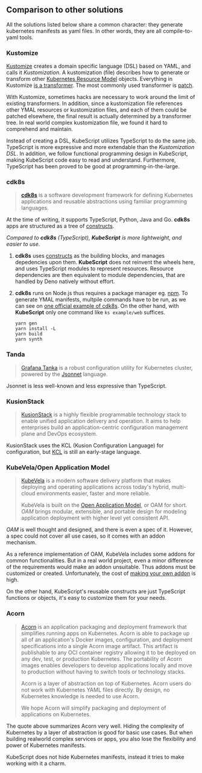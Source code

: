 ## Comparison to other solutions

All the solutions listed below share a common character: they generate
kubernetes manifests as yaml files. In other words, they are all compile-to-yaml
tools.

### Kustomize

[Kustomize](https://kustomize.io/) creates a domain specific language (DSL)
based on YAML, and calls it _Kustomization_. A kustomization (file) describes
how to generate or transform other
[Kubernetes Resource Model](https://github.com/kubernetes/design-proposals-archive/blob/main/architecture/resource-management.md)
objects. Everything in Kustomize
[is a transformer](https://kubectl.docs.kubernetes.io/references/kustomize/kustomization/#everything-is-a-transformer).
The most commonly used transformer is
[patch](https://kubectl.docs.kubernetes.io/references/kustomize/kustomization/patches/).

With Kustomize, sometimes hacks are necessary to work around the limit of
existing transformers. In addition, since a kustomization file references other
YMAL resources or kustomization files, and each of them could be patched
elsewhere, the final result is actually determined by a transformer tree. In
real world complex kustomization file, we found it hard to comprehend and
maintain.

Instead of creating a DSL, KubeScript utilizes TypeScript to do the same job.
TypeScript is more expressive and more extendable than the _Kustomization DSL_.
In addition, we follow functional programming design in KubeScript, making
KubeScript code easy to read and understand. Furthermore, TypeScript has been
proved to be good at programming-in-the-large.

### cdk8s

> [**cdk8s**](https://cdk8s.io/docs/latest/#importing-constructs-for-the-kubernetes-api)
> is a software development framework for defining Kubernetes applications and
> reusable abstractions using familiar programming languages.

At the time of writing, it supports TypeScript, Python, Java and Go. **cdk8s**
apps are structured as a tree of
[constructs](https://github.com/aws/constructs).

_Compared to **cdk8s** (TypeScript), **KubeScript** is more lightweight, and
easier to use_.

1. **cdk8s** uses [constructs](https://github.com/aws/constructs) as the
   building blocks, and manages depedencies upon them. **KubeScript** does not
   reinvent the wheels here, and uses TypeScript modules to represent resources.
   Resource dependencies are then equivalent to module dependencies, that are
   handled by Deno natively without effort.
2. **cdk8s** runs on Node.js thus requires a package manager eg.
   [npm](https://www.npmjs.com/). To generate YMAL manifests, multpile commands
   have to be run, as we can see on
   [one official example of cdk8s](https://github.com/cdk8s-team/cdk8s/blob/master/examples/typescript/web-service/README.md).
   On the other hand, with **KubeScript** only one command like `ks example/web`
   suffices.

   ```shell
   yarn gen
   yarn install -L
   yarn build
   yarn synth
   ```

### Tanda

> [Grafana Tanka](https://tanka.dev/) is a robust configuration utility for
> Kubernetes cluster, powered by the [Jsonnet](https://jsonnet.org/) language.

Jsonnet is less well-known and less expressive than TypeScript.

### KusionStack

> [KusionStack](https://kusionstack.io/) is a highly flexible programmable
> technology stack to enable unified application delivery and operation. It aims
> to help enterprises build an application-centric configuration management
> plane and DevOps ecosystem.

KusionStack uses the KCL (Kusion Configuration Language) for configuration, but
[KCL](https://github.com/KusionStack/KCLVM) is still an early-stage language.

### KubeVela/Open Application Model

> [KubeVela](https://kubevela.io/) is a modern software delivery platform that
> makes deploying and operating applications across today's hybrid, multi-cloud
> environments easier, faster and more reliable.
>
> KubeVela is built on the [Open Application Model](https://oam.dev/), or OAM
> for short. _OAM_ brings modular, extensible, and portable design for modeling
> application deployment with higher level yet consistent API.

_OAM_ is well thought and designed, and there is even a spec of it. However, a
spec could not cover all use cases, so it comes with an addon mechanism.

As a reference implementation of OAM, KubeVela includes some addons for common
functionalities. But in a real world project, even a minor difference of the
requirements would make an addon unsuitable. Thus addons must be customized or
created. Unfortunately, the cost of
[making your own addon](https://kubevela.io/docs/platform-engineers/addon/intro)
is high.

On the other hand, KubeScript's reusable constructs are just TypeScript
functions or objects, it's easy to customize them for your needs.

### Acorn

> [Acorn](https://docs.acorn.io/) is an application packaging and deployment
> framework that simplifies running apps on Kubernetes. Acorn is able to package
> up all of an application's Docker images, configuration, and deployment
> specifications into a single Acorn image artifact. This artifact is
> publishable to any OCI container registry allowing it to be deployed on any
> dev, test, or production Kubernetes. The portability of Acorn images enables
> developers to develop applications locally and move to production without
> having to switch tools or technology stacks.
>
> Acorn is a layer of abstraction on top of Kubernetes. Acorn users do not work
> with Kubernetes YAML files directly. By design, no Kubernetes knowledge is
> needed to use Acorn.
>
> We hope Acorn will simplify packaging and deployment of applications on
> Kubernetes.

The quote above summarizes Acorn very well. Hiding the complexity of Kubernetes
by a layer of abstraction is good for basic use cases. But when building
realworld complex services or apps, you also lose the flexibility and power of
Kubernetes manifests.

KubeScript does not hide Kubernetes manifests, instead it tries to make working
with it a charm.
